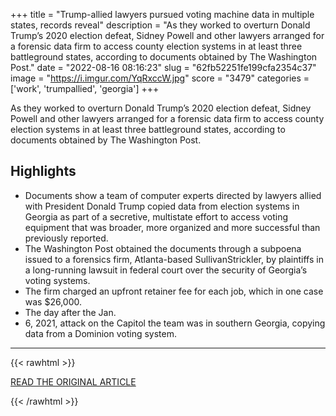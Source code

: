 +++
title = "Trump-allied lawyers pursued voting machine data in multiple states, records reveal"
description = "As they worked to overturn Donald Trump’s 2020 election defeat, Sidney Powell and other lawyers arranged for a forensic data firm to access county election systems in at least three battleground states, according to documents obtained by The Washington Post."
date = "2022-08-16 08:16:23"
slug = "62fb52251fe199cfa2354c37"
image = "https://i.imgur.com/YqRxccW.jpg"
score = "3479"
categories = ['work', 'trumpallied', 'georgia']
+++

As they worked to overturn Donald Trump’s 2020 election defeat, Sidney Powell and other lawyers arranged for a forensic data firm to access county election systems in at least three battleground states, according to documents obtained by The Washington Post.

## Highlights

- Documents show a team of computer experts directed by lawyers allied with President Donald Trump copied data from election systems in Georgia as part of a secretive, multistate effort to access voting equipment that was broader, more organized and more successful than previously reported.
- The Washington Post obtained the documents through a subpoena issued to a forensics firm, Atlanta-based SullivanStrickler, by plaintiffs in a long-running lawsuit in federal court over the security of Georgia’s voting systems.
- The firm charged an upfront retainer fee for each job, which in one case was $26,000.
- The day after the Jan.
- 6, 2021, attack on the Capitol the team was in southern Georgia, copying data from a Dominion voting system.

---

{{< rawhtml >}}
  <p class="article-category">
    <a target="_blank" href="https://www.washingtonpost.com/investigations/2022/08/15/sidney-powell-coffee-county-sullivan-strickler/">READ THE ORIGINAL ARTICLE</a>
  </p>
{{< /rawhtml >}}
